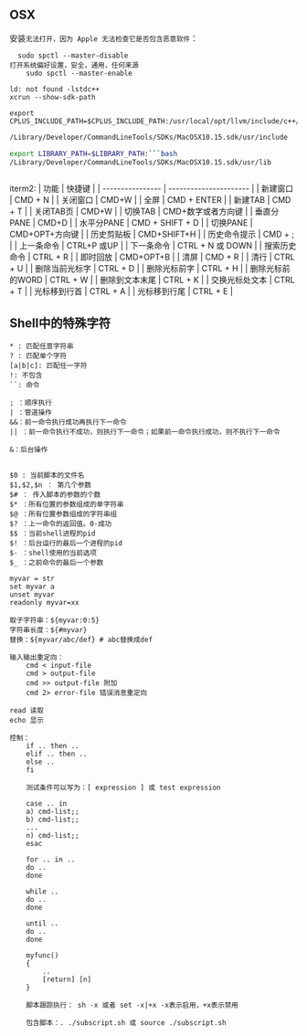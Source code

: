 ## OSX
安装`无法打开，因为 Apple 无法检查它是否包含恶意软件`：
```
  sudo spctl --master-disable
打开系统偏好设置，安全，通用，任何来源
	sudo spctl --master-enable

ld: not found -lstdc++
xcrun --show-sdk-path

export CPLUS_INCLUDE_PATH=$CPLUS_INCLUDE_PATH:/usr/local/opt/llvm/include/c++/v1:
```

```bash
/Library/Developer/CommandLineTools/SDKs/MacOSX10.15.sdk/usr/include

export LIBRARY_PATH=$LIBRARY_PATH:```bash
/Library/Developer/CommandLineTools/SDKs/MacOSX10.15.sdk/usr/lib
```

```

```

iterm2:
| 功能             | 快捷键                 |
| ---------------- | ---------------------- |
| 新建窗口         | CMD + N                |
| 关闭窗口         | CMD+W                  |
| 全屏             | CMD + ENTER            |
| 新建TAB          | CMD + T                |
| 关闭TAB页        | CMD+W                  |
| 切换TAB          | CMD+数字或者方向键     |
| 垂直分PANE       | CMD+D                  |
| 水平分PANE       | CMD + SHIFT + D        |
| 切换PANE         | CMD+OPT+方向键         |
| 历史剪贴板       | CMD+SHIFT+H            |
| 历史命令提示     | CMD + ;                |
| 上一条命令       | CTRL+P     或UP        |
| 下一条命令       | CTRL + N       或 DOWN |
| 搜索历史命令     | CTRL + R               |
| 即时回放         | CMD+OPT+B              |
| 清屏             | CMD + R                |
| 清行             | CTRL + U               |
| 删除当前光标字   | CTRL + D               |
| 删除光标前字     | CTRL + H               |
| 删除光标前的WORD | CTRL + W               |
| 删除到文本末尾   | CTRL + K               |
| 交换光标处文本   | CTRL + T               |
| 光标移到行首     | CTRL + A               |
| 光标移到行尾     | CTRL + E                       |


## Shell中的特殊字符
```
* : 匹配任意字符串
? : 匹配单个字符
[a|b|c]: 匹配任一字符
!: 不包含
``: 命令

; ：顺序执行
| ：管道操作
&&：前一命令执行成功再执行下一命令
|| ：前一命令执行不成功，则执行下一命令；如果前一命令执行成功，则不执行下一命令

&：后台操作


$0 : 当前脚本的文件名
$1,$2,$n ： 第几个参数
$# ： 传入脚本的参数的个数
$* ：所有位置的参数组成的单字符串
$@ ：所有位置参数组成的字符串组
$? ：上一命令的返回值。0-成功
$$ ：当前shell进程的pid
$! ：后台运行的最后一个进程的pid
$- ：shell使用的当前选项
$_ ：之前命令的最后一个参数

myvar = str
set myvar a
unset myvar
readonly myvar=xx

取子字符串：${myvar:0:5}
字符串长度：${#myvar}
替换：${myvar/abc/def} # abc替换成def

输入输出重定向：
	cmd < input-file
	cmd > output-file
	cmd >> output-file 附加
	cmd 2> error-file 错误消息重定向

read 读取
echo 显示

控制：
	if .. then ..
	elif .. then ..
	else ..
	fi
	
	测试条件可以写为：[ expression ] 或 test expression
	
	case .. in 
	a) cmd-list;;
	b) cmd-list;;
	...
	n) cmd-list;;
	esac
	
	for .. in ..
	do ..
	done
	
	while ..
	do ..
	done
	
	until ..
	do ..
	done
	
	myfunc()
	{
		..
		[return] [n]
	}
	
	脚本跟踪执行： sh -x 或者 set -x|+x -x表示启用，+x表示禁用
	
	包含脚本：. ./subscript.sh 或 source ./subscript.sh
```